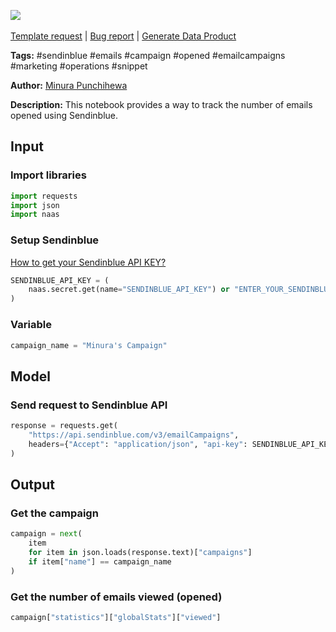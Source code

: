 <a href="https://app.naas.ai/user-redirect/naas/downloader?url=https://raw.githubusercontent.com/jupyter-naas/awesome-notebooks/master/Sendinblue/Sendinblue_Get_no_of_emails_opened.ipynb" target="_parent"><img src="https://naasai-public.s3.eu-west-3.amazonaws.com/Open_in_Naas_Lab.svg"/></a><br><br><a href="https://github.com/jupyter-naas/awesome-notebooks/issues/new?assignees=&labels=&template=template-request.md&title=Tool+-+Action+of+the+notebook+">Template request</a> | <a href="https://github.com/jupyter-naas/awesome-notebooks/issues/new?assignees=&labels=bug&template=bug_report.md&title=Sendinblue+-+Get+no+of+emails+opened:+Error+short+description">Bug report</a> | <a href="https://app.naas.ai/user-redirect/naas/downloader?url=https://raw.githubusercontent.com/jupyter-naas/awesome-notebooks/master/Naas/Naas_Start_data_product.ipynb" target="_parent">Generate Data Product</a>

**Tags:** #sendinblue #emails #campaign #opened #emailcampaigns #marketing #operations #snippet

**Author:** [Minura Punchihewa](https://www.linkedin.com/in/minurapunchihewa/)

**Description:** This notebook provides a way to track the number of emails opened using Sendinblue.

## Input

### Import libraries


```python
import requests
import json
import naas
```

### Setup Sendinblue
[How to get your Sendinblue API KEY?](https://developers.sendinblue.com/docs#:~:text=Generate%20your%20API%20key%20to,key%20%60api%2Dkey%60.)


```python
SENDINBLUE_API_KEY = (
    naas.secret.get(name="SENDINBLUE_API_KEY") or "ENTER_YOUR_SENDINBLUE_API_KEY"
)
```

### Variable


```python
campaign_name = "Minura's Campaign"
```

## Model

### Send request to Sendinblue API


```python
response = requests.get(
    "https://api.sendinblue.com/v3/emailCampaigns",
    headers={"Accept": "application/json", "api-key": SENDINBLUE_API_KEY},
)
```

## Output

### Get the campaign


```python
campaign = next(
    item
    for item in json.loads(response.text)["campaigns"]
    if item["name"] == campaign_name
)
```

### Get the number of emails viewed (opened)


```python
campaign["statistics"]["globalStats"]["viewed"]
```
